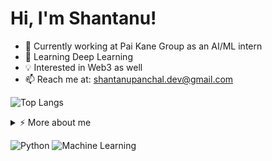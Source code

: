 #  Hi, I'm Shantanu!

- 🔭 Currently working at Pai Kane Group as an AI/ML intern
- 🌱 Learning Deep Learning 
- 💡 Interested in Web3 as well
- 📫 Reach me at: [shantanupanchal.dev@gmail.com](#)

![Top Langs](https://github-readme-stats.vercel.app/api/top-langs/?username=Shantanu&hide=html,python,javascript,sql&layout=compact&theme=radical)




  <details>
  <summary>⚡ More about me</summary>
  
  *  I love exploring new tech  
  🎮 Gamer | Books | Code 
  
</details>


  ![Python](https://img.shields.io/badge/Python-3776AB?style=for-the-badge&logo=python&logoColor=white)
![Machine Learning](https://img.shields.io/badge/ML-00C853?style=for-the-badge)


  



